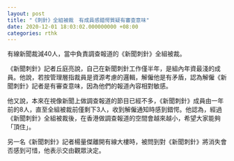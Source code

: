 ```yaml
---
layout: post
title: "《刺針》全組被裁　有成員感錯愕質疑有審查意味"
date: 2020-12-01 18:03:02.000000000 +08:00
categories: rthk
---
```


有線新聞裁減40人，當中負責調查報道的《新聞刺針》全組被裁。 

《新聞刺針》記者丘庭亮說，自己在新聞刺針工作僅半年，是組內年資最淺的成員。他說，若按管理層指裁員是資源考慮的邏輯，解僱他是有矛盾，認為解僱《新聞刺針》記者是有審查意味，因為他們的報道內容相對敏感。 

他又說，本來在視像新聞上做調查報道的節目已經不多，《新聞刺針》成員由一年前的8人，直至全組被裁前僅剩下3人，收到解僱通知時感到錯愕。他認為，經過《新聞刺針》全組被裁後，在香港做調查報道的空間會越來越小，希望大家能夠「頂住」。 

另一名《新聞刺針》記者楊量傑離開有線大樓時，被問到對《新聞刺針》將消失會否感到可惜，他表示交由觀眾決定。
